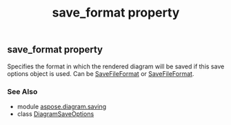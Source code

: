 ﻿---
title: save_format property
second_title: Aspose.Diagram for Python via .NET API References
description: 
type: docs
weight: 60
url: /python-net/aspose.diagram.saving/diagramsaveoptions/save_format/
is_root: false
---

## save_format property


Specifies the format in which the rendered diagram will be saved if this save options object is used.
Can be [SaveFileFormat](/diagram/python-net/aspose.diagram/savefileformat) or [SaveFileFormat](/diagram/python-net/aspose.diagram/savefileformat).

### See Also
* module [aspose.diagram.saving](../../)
* class [DiagramSaveOptions](/diagram/python-net/aspose.diagram.saving/diagramsaveoptions)
